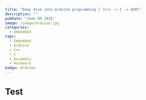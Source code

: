 ```yaml
---
title: "Deep dive into Arduino programming | (C++ -> C -> ASM)"
description: ""
pubDate: "June 09 2025"
image: /image/arduino.jpg
categories:
  - embedded
tags:
  - Embedded
  - Arduino
  - C++
  - C 
  - Assembly
  - Hardware
badge: Arduino
---
```


# Test
